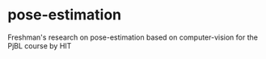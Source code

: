 # pose-estimation
Freshman's research on pose-estimation based on computer-vision for the PjBL course by HIT
